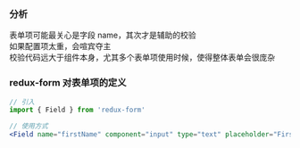 ### 分析

表单项可能最关心是字段 name，其次才是辅助的校验  
如果配置项太重，会喧宾夺主  
校验代码远大于组件本身，尤其多个表单项使用时候，使得整体表单会很庞杂

### redux-form 对表单项的定义

```jsx
// 引入
import { Field } from 'redux-form'

// 使用方式
<Field name="firstName" component="input" type="text" placeholder="First Name"/>
```
